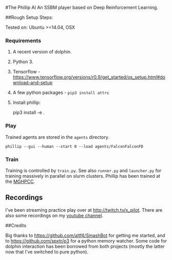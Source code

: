 #The Phillip AI
An SSBM player based on Deep Reinforcement Learning.

##Rough Setup Steps:

Tested on: Ubuntu >=14.04, OSX

### Requirements

1. A recent version of dolphin.
2. Python 3.
3. Tensorflow - https://www.tensorflow.org/versions/r0.9/get_started/os_setup.html#download-and-setup
4. A few python packages - `pip3 install attrs`
5. Install phillip:

    pip3 install -e .

### Play

Trained agents are stored in the `agents` directory.

    phillip --gui --human --start 0 --load agents/FalconFalconFD

### Train

Training is controlled by `train.py`. See also `runner.py` and `launcher.py` for training massively in parallel on slurm clusters. Phillip has been trained at the [MGHPCC](http://www.mghpcc.org/).

## Recordings

I've been streaming practice play over at http://twitch.tv/x_pilot. There are also some recordings on my [youtube channel](https://www.youtube.com/channel/UCzpDWSOtWpDaNPC91dqmPQg).

##Credits

Big thanks to https://github.com/altf4/SmashBot for getting me started, and to https://github.com/spxtr/p3 for a python memory watcher. Some code for dolphin interaction has been borrowed from both projects (mostly the latter now that I've switched to pure python).
